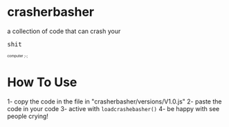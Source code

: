# crasherbasher
a collection of code that can crash your <pre>shit</pre> <small><small><small>computer ;-;</small></small></small>

# How To Use
1- copy the code in the file in "<ode>crasherbasher/versions/V1.0.js</code>"
2- paste the code in your code
3- active with <code>loadcrashebasher()</code>
4- be happy with see people crying!
